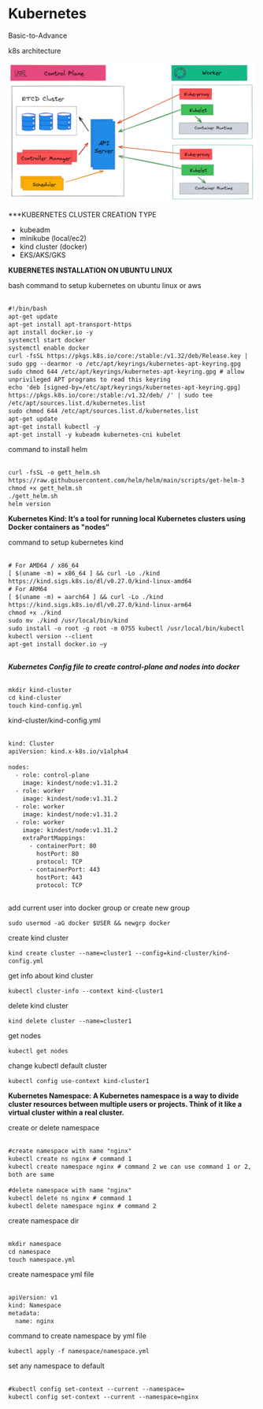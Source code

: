 # Kubernetes
Basic-to-Advance

k8s architecture

![Alt text](https://github.com/herrry107/Kubernetes/blob/main/K8-arch.png)

***KUBERNETES CLUSTER CREATION TYPE
- kubeadm
- minikube (local/ec2)
- kind cluster (docker)
- EKS/AKS/GKS

**KUBERNETES INSTALLATION ON UBUNTU LINUX**

bash command to setup kubernetes on ubuntu linux or aws

<pre><code>
#!/bin/bash
apt-get update
apt-get install apt-transport-https
apt install docker.io -y
systemctl start docker
systemctl enable docker
curl -fsSL https://pkgs.k8s.io/core:/stable:/v1.32/deb/Release.key | sudo gpg --dearmor -o /etc/apt/keyrings/kubernetes-apt-keyring.gpg
sudo chmod 644 /etc/apt/keyrings/kubernetes-apt-keyring.gpg # allow unprivileged APT programs to read this keyring
echo 'deb [signed-by=/etc/apt/keyrings/kubernetes-apt-keyring.gpg] https://pkgs.k8s.io/core:/stable:/v1.32/deb/ /' | sudo tee /etc/apt/sources.list.d/kubernetes.list
sudo chmod 644 /etc/apt/sources.list.d/kubernetes.list
apt-get update
apt-get install kubectl -y
apt-get install -y kubeadm kubernetes-cni kubelet
</code></pre>

command to install helm 
<pre><code>
curl -fsSL -o gett_helm.sh https://raw.githubusercontent.com/helm/helm/main/scripts/get-helm-3
chmod +x gett_helm.sh
./gett_helm.sh
helm version
</code></pre>

**Kubernetes Kind: It’s a tool for running local Kubernetes clusters using Docker containers as "nodes"**

command to setup kubernetes kind 
<pre><code>
# For AMD64 / x86_64
[ $(uname -m) = x86_64 ] && curl -Lo ./kind https://kind.sigs.k8s.io/dl/v0.27.0/kind-linux-amd64
# For ARM64
[ $(uname -m) = aarch64 ] && curl -Lo ./kind https://kind.sigs.k8s.io/dl/v0.27.0/kind-linux-arm64
chmod +x ./kind
sudo mv ./kind /usr/local/bin/kind
sudo install -o root -g root -m 0755 kubectl /usr/local/bin/kubectl
kubectl version --client
apt-get install docker.io –y

</code></pre>

***Kubernetes Config file to create control-plane and nodes into docker***
<pre><code>
mkdir kind-cluster
cd kind-cluster
touch kind-config.yml
</code></pre>


kind-cluster/kind-config.yml
<pre><code>
kind: Cluster
apiVersion: kind.x-k8s.io/v1alpha4

nodes:
  - role: control-plane
    image: kindest/node:v1.31.2
  - role: worker
    image: kindest/node:v1.31.2  
  - role: worker
    image: kindest/node:v1.31.2
  - role: worker
    image: kindest/node:v1.31.2
    extraPortMappings:
      - containerPort: 80
        hostPort: 80
        protocol: TCP
      - containerPort: 443
        hostPort: 443
        protocol: TCP

</code></pre>

add current user into docker group or create new group
<pre><code>sudo usermod -aG docker $USER && newgrp docker</code></pre>

create kind cluster 
<pre><code>kind create cluster --name=cluster1 --config=kind-cluster/kind-config.yml</code></pre>

get info about kind cluster
<pre><code>kubectl cluster-info --context kind-cluster1</code></pre>

delete kind cluster
<pre><code>kind delete cluster --name=cluster1</code></pre>

get nodes
<pre><code>kubectl get nodes</code></pre>

change kubectl default cluster
<pre><code>kubectl config use-context kind-cluster1</code></pre>

**Kubernetes Namespace: A Kubernetes namespace is a way to divide cluster resources between multiple users or projects. Think of it like a virtual cluster within a real cluster.**

create or delete namespace
<pre><code>
#create namespace with name "nginx"
kubectl create ns nginx # command 1
kubectl create namespace nginx # command 2 we can use command 1 or 2, both are same

#delete namespace with name "nginx"
kubectl delete ns nginx # command 1
kubectl delete namespace nginx # command 2
</code></pre>

create namespace dir 
<pre><code>
mkdir namespace
cd namespace
touch namespace.yml
</code></pre>

create namespace yml file
<pre><code>
apiVersion: v1
kind: Namespace
metadata:
  name: nginx
</code></pre>


command to create namespace by yml file 
<pre><code>kubectl apply -f namespace/namespace.yml</code></pre>

set any namespace to default
<pre><code>
#kubectl config set-context --current --namespace=<your-namespace>
kubectl config set-context --current --namespace=nginx
</code></pre>

